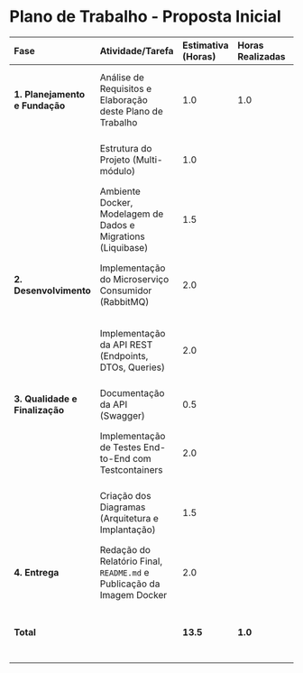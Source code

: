 # Plano de Trabalho - Proposta Inicial

| Fase                           | Atividade/Tarefa                                                      | Estimativa (Horas) | Horas Realizadas | Status    | Observações                                                        |
|:-------------------------------|:----------------------------------------------------------------------|:-------------------|:-----------------|:----------|:-------------------------------------------------------------------|
| **1. Planejamento e Fundação** | Análise de Requisitos e Elaboração deste Plano de Trabalho            | 1.0                | 1.0              | Concluído | Primeira entrega do desafio, alinhando escopo e atividades.        |
|                                | Estrutura do Projeto (Multi-módulo)                                   | 1.0                |                  | A Fazer   | Definição da arquitetura e setup inicial do repositório.           |
|                                | Ambiente Docker, Modelagem de Dados e Migrations (Liquibase)          | 1.5                |                  | A Fazer   | Configuração do docker-compose e versionamento da base de dados.   |
| **2. Desenvolvimento**         | Implementação do Microserviço Consumidor (RabbitMQ)                   | 2.0                |                  | A Fazer   | Lógica de consumo, processamento e persistência dos pedidos.       |
|                                | Implementação da API REST (Endpoints, DTOs, Queries)                  | 2.0                |                  | A Fazer   | Criação de todos os endpoints solicitados para consulta dos dados. |
| **3. Qualidade e Finalização** | Documentação da API (Swagger)                                         | 0.5                |                  | A Fazer   | Documentação automática da API.                                    |
|                                | Implementação de Testes End-to-End com Testcontainers                 | 2.0                |                  | A Fazer   | Validar o fluxo completo: publicação na fila e consulta via API.   |
|                                | Criação dos Diagramas (Arquitetura e Implantação)                     | 1.5                |                  | A Fazer   | Desenvolver os diagramas solicitados para o relatório técnico.     |
| **4. Entrega**                 | Redação do Relatório Final, `README.md` e Publicação da Imagem Docker | 2.0                |                  | A Fazer   | Finalizar toda a documentação e artefatos de entrega do projeto.   |
| **Total**                      |                                                                       | **13.5**           | **1.0**          |           | Plano de trabalho para execução do desafio em 2 dias.              |